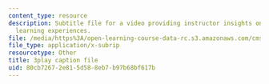 ```yaml
---
content_type: resource
description: Subtitle file for a video providing instructor insights on sequencing
  learning experiences.
file: /media/https%3A/open-learning-course-data-rc.s3.amazonaws.com/cms-611j-creating-video-games-fall-2014/80cb72672e815d588eb7b97b68bf617b_lyR4HQ01nos.vtt
file_type: application/x-subrip
resourcetype: Other
title: 3play caption file
uid: 80cb7267-2e81-5d58-8eb7-b97b68bf617b
---
```

